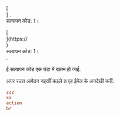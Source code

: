 [<br host>] .<br action>सत्यापन कोड: 1।<br code>

[<br host>](https://<br host>)<br action>सत्यापन कोड: 1।<br code>.

ई सत्यापन कोड एक घंटा में खतम हो जाई.

अगर रउरा आवेदन नइखीं कइले त एह ईमेल के अनदेखी करीं.

```ini
zzz
xx
action
br
```